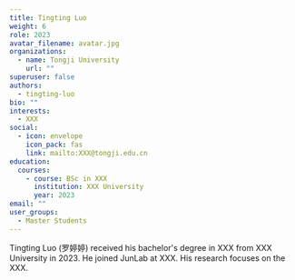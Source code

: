 ```yaml
---
title: Tingting Luo
weight: 6
role: 2023
avatar_filename: avatar.jpg
organizations:
  - name: Tongji University
    url: ""
superuser: false
authors:
  - tingting-luo
bio: ""
interests:
  - XXX
social:
  - icon: envelope
    icon_pack: fas
    link: mailto:XXX@tongji.edu.cn
education:
  courses:
    - course: BSc in XXX
      institution: XXX University
      year: 2023
email: ""
user_groups:
  - Master Students
---
```

Tingting Luo (罗婷婷) received his bachelor's degree in XXX from XXX University in 2023. He joined JunLab at XXX. His research focuses on the XXX.
